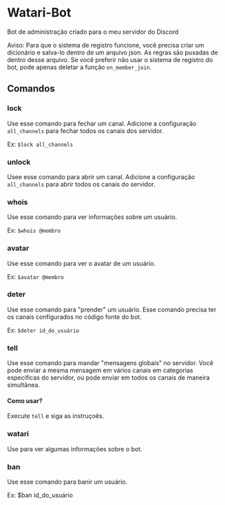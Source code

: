 # Watari-Bot
Bot de administração criado para o meu servidor do Discord

Aviso: Para que o sistema de registro funcione, você precisa criar um dicionário e salva-lo dentro de um arquivo json. As regras são puxadas de dentro desse arquivo.
Se você preferir não usar o sistema de registro do bot, pode apenas deletar a função `on_member_join`.

## Comandos

### lock

Use esse comando para fechar um canal.
Adicione a configuração `all_channels` para fechar todos os canais dos servidor.

Ex: `$lock all_channels`

### unlock

Usee esse comando para abrir um canal.
Adicione a configuração `all_channels` para abrir todos os canais do servidor.

### whois

Use esse comando para ver informações sobre um usuário.

Ex: `$whois @membro`

### avatar

Use esse comando para ver o avatar de um usuário.

Ex: `$avatar @membro`

### deter

Use esse comando para "prender" um usuário.
Esse comando precisa ter os canais configurados no código fonte do bot.

Ex: `$deter id_do_usuário`

### tell

Use esse comando para mandar "mensagens globais" no servidor.
Você pode enviar a mesma mensagem em vários canais em categorias específicas do servidor, ou pode enviar em todos os canais de maneira simultânea.

#### Como usar? 

Execute `tell` e siga as instruçoẽs.

### watari

Use para ver algumas informações sobre o bot.

### ban

Use esse comando para banir um usuário.

Ex: $ban id_do_usuário

